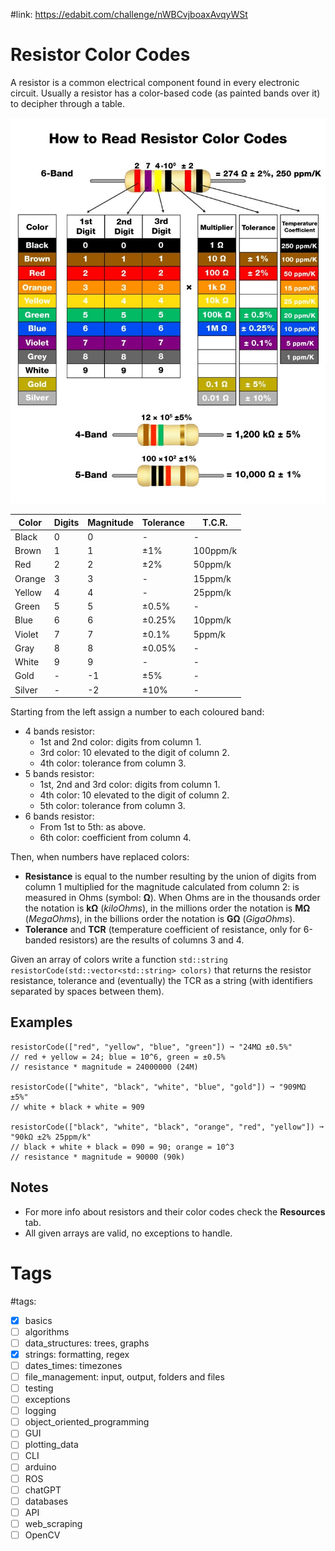 #link: https://edabit.com/challenge/nWBCvjboaxAvqyWSt

# Resistor Color Codes

A resistor is a common electrical component found in every electronic  circuit. Usually a resistor has a color-based code (as painted bands  over it) to decipher through a table.

![](./table.jpg)



| Color  | Digits | Magnitude | Tolerance | T.C.R.   |
| ------ | ------ | --------- | --------- | -------- |
| Black  | 0      | 0         | -         | -        |
| Brown  | 1      | 1         | ±1%       | 100ppm/k |
| Red    | 2      | 2         | ±2%       | 50ppm/k  |
| Orange | 3      | 3         | -         | 15ppm/k  |
| Yellow | 4      | 4         | -         | 25ppm/k  |
| Green  | 5      | 5         | ±0.5%     | -        |
| Blue   | 6      | 6         | ±0.25%    | 10ppm/k  |
| Violet | 7      | 7         | ±0.1%     | 5ppm/k   |
| Gray   | 8      | 8         | ±0.05%    | -        |
| White  | 9      | 9         | -         | -        |
| Gold   | -      | -1        | ±5%       | -        |
| Silver | -      | -2        | ±10%      | -        |

Starting from the left assign a number to each coloured band:

- 4 bands resistor:
  - 1st and 2nd color: digits from column 1.
  - 3rd color: 10 elevated to the digit of column 2.
  - 4th color: tolerance from column 3.
- 5 bands resistor:
  - 1st, 2nd and 3rd color: digits from column 1.
  - 4th color: 10 elevated to the digit of column 2.
  - 5th color: tolerance from column 3.
- 6 bands resistor:
  - From 1st to 5th: as above.
  - 6th color: coefficient from column 4.

Then, when numbers have replaced colors:

- **Resistance** is equal to the number resulting by the union of digits from column 1  multiplied for the magnitude calculated from column 2: is measured in  Ohms (symbol: **Ω**). When Ohms are in the thousands order the notation is **kΩ** (*kiloOhms*), in the millions order the notation is **MΩ** (*MegaOhms*), in the billions order the notation is **GΩ** (*GigaOhms*).
- **Tolerance** and **TCR** (temperature coefficient of resistance, only for 6-banded resistors) are the results of columns 3 and 4.

Given an array of colors write a function `std::string resistorCode(std::vector<std::string> colors)` that returns the resistor resistance, tolerance  and (eventually) the TCR as a string (with identifiers separated by  spaces between them).

## Examples

```
resistorCode(["red", "yellow", "blue", "green"]) ➞ "24MΩ ±0.5%"
// red + yellow = 24; blue = 10^6, green = ±0.5%
// resistance * magnitude = 24000000 (24M)

resistorCode(["white", "black", "white", "blue", "gold"]) ➞ "909MΩ ±5%"
// white + black + white = 909

resistorCode(["black", "white", "black", "orange", "red", "yellow"]) ➞ "90kΩ ±2% 25ppm/k"
// black + white + black = 090 = 90; orange = 10^3
// resistance * magnitude = 90000 (90k)
```

## Notes

- For more info about resistors and their color codes check the **Resources** tab.
- All given arrays are valid, no exceptions to handle.

# Tags
#tags: 

- [x] basics
- [ ] algorithms
- [ ] data_structures: trees, graphs
- [x] strings: formatting, regex
- [ ] dates_times: timezones
- [ ] file_management: input, output, folders and files
- [ ] testing
- [ ] exceptions
- [ ] logging
- [ ] object_oriented_programming
- [ ] GUI
- [ ] plotting_data
- [ ] CLI
- [ ] arduino
- [ ] ROS
- [ ] chatGPT
- [ ] databases
- [ ] API
- [ ] web_scraping
- [ ] OpenCV